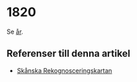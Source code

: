 # 1820

Se [år](år.md).

## Referenser till denna artikel

* [Skånska Rekognosceringskartan](Skånska%20Rekognosceringskartan.md)
